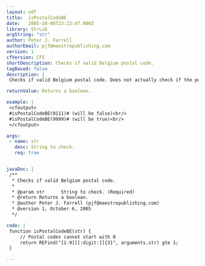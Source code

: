 ```yaml
---
layout: udf
title:  isPostalCodeBE
date:   2005-10-06T23:23:47.000Z
library: StrLib
argString: "str"
author: Peter J. Farrell
authorEmail: pjf@maestropublishing.com
version: 1
cfVersion: CF5
shortDescription: Checks if valid Belgium postal code.
tagBased: false
description: |
 Checks if valid Belgium postal code. Does not actually check if the postal code exists, but merely the format.

returnValue: Returns a boolean.

example: |
 <cfoutput>
 #isPostalCodeBE(0111)# (will be false)<br/>
 #isPostalCodeBE(9999)# (will be true)<br/>
 </cfoutput>

args:
 - name: str
   desc: String to check.
   req: true


javaDoc: |
 /**
  * Checks if valid Belgium postal code.
  * 
  * @param str      String to check. (Required)
  * @return Returns a boolean. 
  * @author Peter J. Farrell (pjf@maestropublishing.com) 
  * @version 1, October 6, 2005 
  */

code: |
 function isPostalCodeBE(str) {
     // Postal codes cannot start with 0
     return REFind("[1-9][[:digit:]]{3}", arguments.str) gte 1;
 }

---
```


